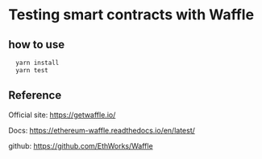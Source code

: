 # Testing smart contracts with Waffle

## how to use
```zsh
  yarn install
  yarn test
```

## Reference

Official site:
https://getwaffle.io/

Docs:
https://ethereum-waffle.readthedocs.io/en/latest/

github:
https://github.com/EthWorks/Waffle
